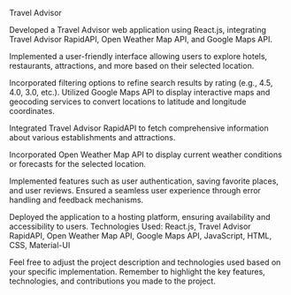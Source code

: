 Travel Advisor

Developed a Travel Advisor web application using React.js, integrating Travel Advisor RapidAPI, Open Weather Map API, and Google Maps API.

Implemented a user-friendly interface allowing users to explore hotels, restaurants, attractions, and more based on their selected location.

Incorporated filtering options to refine search results by rating (e.g., 4.5, 4.0, 3.0, etc.).
Utilized Google Maps API to display interactive maps and geocoding services to convert locations to latitude and longitude coordinates.

Integrated Travel Advisor RapidAPI to fetch comprehensive information about various establishments and attractions.

Incorporated Open Weather Map API to display current weather conditions or forecasts for the selected location.

Implemented features such as user authentication, saving favorite places, and user reviews.
Ensured a seamless user experience through error handling and feedback mechanisms.

Deployed the application to a hosting platform, ensuring availability and accessibility to users.
Technologies Used: React.js, Travel Advisor RapidAPI, Open Weather Map API, Google Maps API, JavaScript, HTML, CSS, Material-UI

Feel free to adjust the project description and technologies used based on your specific implementation. Remember to highlight the key features, technologies, and contributions you made to the project.